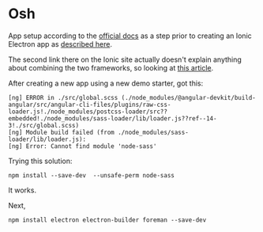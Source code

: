 # Osh

App setup according to the [official docs](https://electronjs.org/docs/tutorial/first-app) as a step prior to creating an Ionic Electron app as [described here](https://ionicframework.com/docs/publishing/desktop-app).

The second link there on the Ionic site actually doesn't explain anything about combining the two frameworks, so looking at [this article](https://medium.com/@LohaniDamodar/lets-make-desktop-application-with-ionic-3-and-electron-44316f82901d).

After creating a new app using a new demo starter, got this:
```
[ng] ERROR in ./src/global.scss (./node_modules/@angular-devkit/build-angular/src/angular-cli-files/plugins/raw-css-loader.js!./node_modules/postcss-loader/src??embedded!./node_modules/sass-loader/lib/loader.js??ref--14-3!./src/global.scss)
[ng] Module build failed (from ./node_modules/sass-loader/lib/loader.js):
[ng] Error: Cannot find module 'node-sass'
```

Trying this solution:
```
npm install --save-dev  --unsafe-perm node-sass
```

It works.

Next,
```
npm install electron electron-builder foreman --save-dev
```
